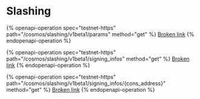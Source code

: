 # Slashing

{% openapi-operation spec="testnet-https" path="/cosmos/slashing/v1beta1/params" method="get" %}
[Broken link](broken-reference)
{% endopenapi-operation %}

{% openapi-operation spec="testnet-https" path="/cosmos/slashing/v1beta1/signing_infos" method="get" %}
[Broken link](broken-reference)
{% endopenapi-operation %}

{% openapi-operation spec="testnet-https" path="/cosmos/slashing/v1beta1/signing_infos/{cons_address}" method="get" %}
[Broken link](broken-reference)
{% endopenapi-operation %}

